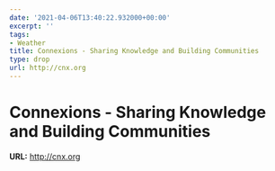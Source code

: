 ```yaml
---
date: '2021-04-06T13:40:22.932000+00:00'
excerpt: ''
tags:
- Weather
title: Connexions - Sharing Knowledge and Building Communities
type: drop
url: http://cnx.org
---
```


# Connexions - Sharing Knowledge and Building Communities

**URL:** http://cnx.org
